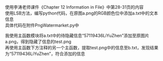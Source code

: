 使用李涛老师课件《Chapter 12 Information in File》中第28-31页的内容  
使用LSB方法，编写python代码，在原图a.png的RGB颜色位中添加a.txt中的文本信息  
具体代码在附件PngWatermarket.py中  

我使用主函数模块将a.txt中的待隐藏信息“57119436LiYuZhen”添加至原图片a.png，得到隐藏了信息的test.png  
再使用主函数下方注释的另一个主函数，提取test.png中的信息至b.txt，发现结果为“57119436LiYuZhen”，符合添加的信息
